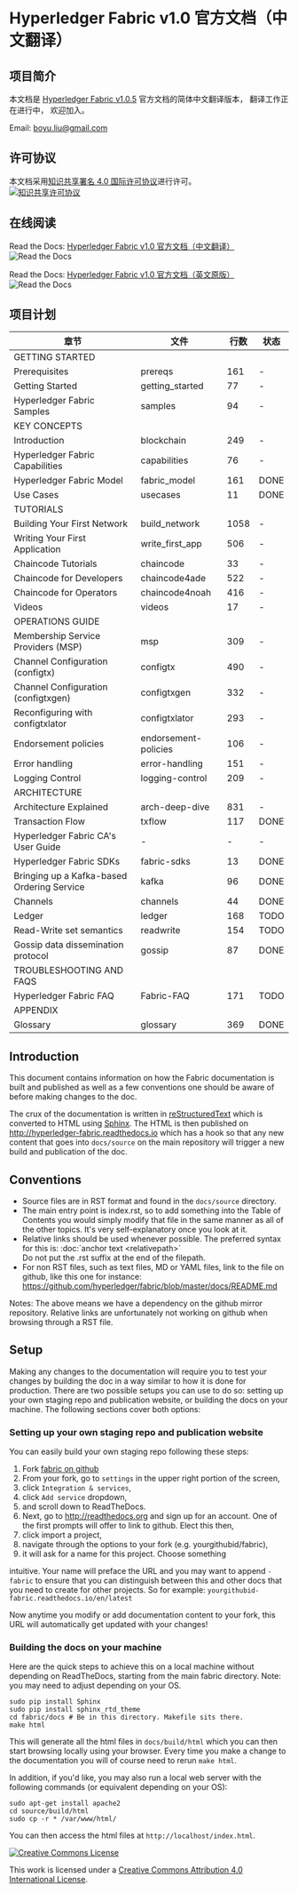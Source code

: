 # Hyperledger Fabric v1.0 官方文档（中文翻译） #

## 项目简介 ##

本文档是 [Hyperledger Fabric v1.0.5](https://github.com/hyperledger/fabric/tree/014d6befcf67f3787bb3d67ff34e1a98dc6aec5f) 官方文档的简体中文翻译版本， 翻译工作正在进行中， 欢迎加入。

Email: boyu.liu@gmail.com

## 许可协议 ##

本文档采用[知识共享署名 4.0 国际许可协议](http://creativecommons.org/licenses/by/4.0/)进行许可。  
[![知识共享许可协议](https://i.creativecommons.org/l/by/4.0/88x31.png "知识共享许可协议")](http://creativecommons.org/licenses/by/4.0/)  

## 在线阅读 ##

Read the Docs: [Hyperledger Fabric v1.0 官方文档（中文翻译）](http://hyperledger-fabric-docs-zh-cn.readthedocs.io/zh_CN/latest/)  
![Read the Docs](https://readthedocs.org/projects/hyperledger-fabric-docs-zh-cn/badge/)  

Read the Docs: [Hyperledger Fabric v1.0 官方文档（英文原版）](http://hyperledger-fabric.readthedocs.io/en/latest/)  
![Read the Docs](https://readthedocs.org/projects/hyperledger-fabric/badge/)  

## 项目计划 ##

| 章节 | 文件 | 行数 | 状态 |
| --- | --- | --- | --- |
| GETTING STARTED                                |                          |      |   |
| Prerequisites                                  | prereqs                  |  161 | - |
| Getting Started                                | getting_started          |   77 | - |
| Hyperledger Fabric Samples                     | samples                  |   94 | - |
| KEY CONCEPTS                                   |                          |      |   |
| Introduction                                   | blockchain               |  249 | - |
| Hyperledger Fabric Capabilities                | capabilities             |   76 | - |
| Hyperledger Fabric Model                       | fabric_model             |  161 | DONE |
| Use Cases                                      | usecases                 |   11 | DONE |
| TUTORIALS                                      |                          |      |   |
| Building Your First Network                    | build_network            | 1058 | - |
| Writing Your First Application                 | write_first_app          |  506 | - |
| Chaincode Tutorials                            | chaincode                |   33 | - |
| Chaincode for Developers                       | chaincode4ade            |  522 | - |
| Chaincode for Operators                        | chaincode4noah           |  416 | - |
| Videos                                         | videos                   |   17 | - |
| OPERATIONS GUIDE                               |                          |      |   |
| Membership Service Providers (MSP)             | msp                      |  309 | - |
| Channel Configuration (configtx)               | configtx                 |  490 | - |
| Channel Configuration (configtxgen)            | configtxgen              |  332 | - |
| Reconfiguring with configtxlator               | configtxlator            |  293 | - |
| Endorsement policies                           | endorsement-policies     |  106 | - |
| Error handling                                 | error-handling           |  151 | - |
| Logging Control                                | logging-control          |  209 | - |
| ARCHITECTURE                                   |                          |      |   |
| Architecture Explained                         | arch-deep-dive           |  831 | - |
| Transaction Flow                               | txflow                   |  117 | DONE |
| Hyperledger Fabric CA's User Guide             |                 -        |    - | - |
| Hyperledger Fabric SDKs                        | fabric-sdks              |   13 | DONE |
| Bringing up a Kafka-based Ordering Service     | kafka                    |   96 | DONE |
| Channels                                       | channels                 |   44 | DONE |
| Ledger                                         | ledger                   |  168 | TODO |
| Read-Write set semantics                       | readwrite                |  154 | TODO |
| Gossip data dissemination protocol             | gossip                   |   87 | DONE |
| TROUBLESHOOTING AND FAQS                       |                          |      |   |
| Hyperledger Fabric FAQ                         | Fabric-FAQ               |  171 | TODO |
| APPENDIX                                       |                          |      |   |
| Glossary                                       | glossary                 |  369 | DONE |

## Introduction ##

This document contains information on how the Fabric documentation is
built and published as well as a few conventions one should be aware of
before making changes to the doc.

The crux of the documentation is written in
[reStructuredText](http://docutils.sourceforge.net/rst.html) which is
converted to HTML using [Sphinx](http://www.sphinx-doc.org/en/stable/).
The HTML is then published on http://hyperledger-fabric.readthedocs.io
which has a hook so that any new content that goes into `docs/source`
on the main repository will trigger a new build and publication of the
doc.

## Conventions ##

* Source files are in RST format and found in the `docs/source` directory.
* The main entry point is index.rst, so to add something into the Table
  of Contents you would simply modify that file in the same manner as
  all of the other topics. It's very self-explanatory once you look at
  it.
* Relative links should be used whenever possible. The preferred
  syntax for this is: :doc:\`anchor text &lt;relativepath&gt;\`
  <br/>Do not put the .rst suffix at the end of the filepath.
* For non RST files, such as text files, MD or YAML files, link to the
  file on github, like this one for instance:
  https://github.com/hyperledger/fabric/blob/master/docs/README.md

Notes: The above means we have a dependency on the github mirror
repository. Relative links are unfortunately not working on github
when browsing through a RST file.

## Setup ##

Making any changes to the documentation will require you to test your
changes by building the doc in a way similar to how it is done for
production. There are two possible setups you can use to do so:
setting up your own staging repo and publication website, or building
the docs on your machine. The following sections cover both options:

### Setting up your own staging repo and publication website ###

You can easily build your own staging repo following these steps:

1. Fork [fabric on github](https://github.com/hyperledger/fabric)
1. From your fork, go to `settings` in the upper right portion of the screen,
1. click `Integration & services`,
1. click `Add service` dropdown,
1. and scroll down to ReadTheDocs.
1. Next, go to http://readthedocs.org and sign up for an account. One of the first prompts will offer to link to github. Elect this then,
1. click import a project,
1. navigate through the options to your fork (e.g. yourgithubid/fabric),
1. it will ask for a name for this project. Choose something

intuitive. Your name will preface the URL and you may want to append `-fabric` to ensure that you can distinguish between this and other docs that you need to create for other projects. So for example:
`yourgithubid-fabric.readthedocs.io/en/latest`

Now anytime you modify or add documentation content to your fork, this
URL will automatically get updated with your changes!

### Building the docs on your machine ###

Here are the quick steps to achieve this on a local machine without
depending on ReadTheDocs, starting from the main fabric
directory. Note: you may need to adjust depending on your OS.

``` shell
sudo pip install Sphinx
sudo pip install sphinx_rtd_theme
cd fabric/docs # Be in this directory. Makefile sits there.
make html
```

This will generate all the html files in `docs/build/html` which you can
then start browsing locally using your browser. Every time you make a
change to the documentation you will of course need to rerun `make
html`.

In addition, if you'd like, you may also run a local web server with the following commands (or equivalent depending on your OS):

``` shell
sudo apt-get install apache2
cd source/build/html
sudo cp -r * /var/www/html/
```

You can then access the html files at `http://localhost/index.html`.

[![Creative Commons License](https://i.creativecommons.org/l/by/4.0/88x31.png "Creative Commons License")](http://creativecommons.org/licenses/by/4.0/)

This work is licensed under a [Creative Commons Attribution 4.0 International License](http://creativecommons.org/licenses/by/4.0/).
